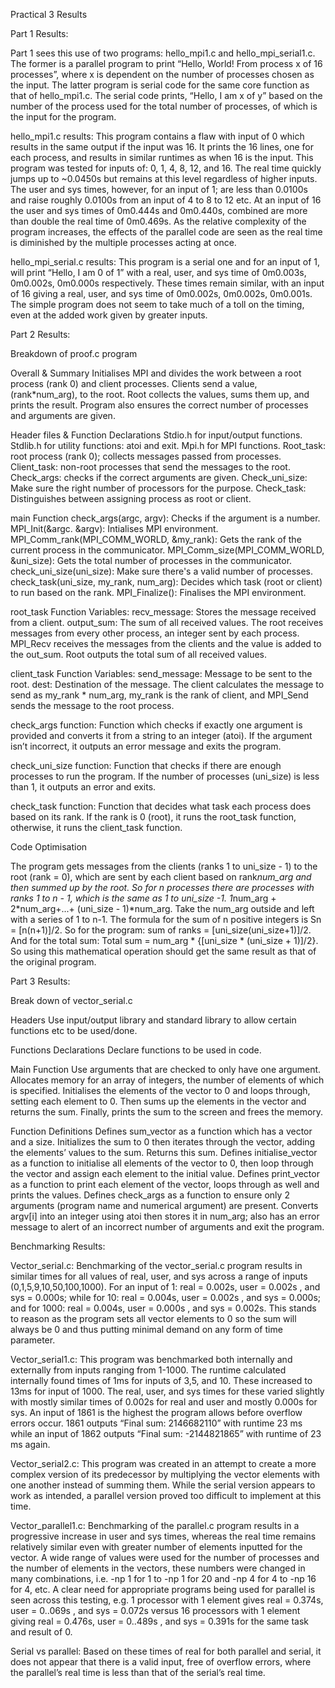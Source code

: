 Practical 3 Results


Part 1 Results:

Part 1 sees this use of two programs: hello_mpi1.c and hello_mpi_serial1.c. The former is a parallel program to print “Hello, World! From process x of 16 processes”, where x is dependent on the number of processes chosen as the input. The latter program is serial code for the same core function as that of hello_mpi1.c. The serial code prints, “Hello, I am x of y” based on the number of the process used for the total number of processes, of which is the input for the program. 

hello_mpi1.c results:
This program contains a flaw with input of 0 which results in the same output if the input was 16. It prints the 16 lines, one for each process, and results in similar runtimes as when 16 is the input. This program was tested for inputs of: 0, 1, 4, 8, 12, and 16. The real time quickly jumps up to ~0.0450s but remains at this level regardless of higher inputs. The user and sys times, however, for an input of 1; are less than 0.0100s and raise roughly 0.0100s from an input of 4 to 8 to 12 etc. At an input of 16 the user and sys times of 0m0.444s and 0m0.440s, combined are more than double the real time of 0m0.469s. As the relative complexity of the program increases, the effects of the parallel code are seen as the real time is diminished by the multiple processes acting at once.

hello_mpi_serial.c results:
This program is a serial one and for an input of 1, will print “Hello, I am 0 of 1” with a real, user, and sys time of 0m0.003s, 0m0.002s, 0m0.000s respectively. These times remain similar, with an input of 16 giving a real, user, and sys time of 0m0.002s, 0m0.002s, 0m0.001s. The simple program does not seem to take much of a toll on the timing, even at the added work given by greater inputs.


Part 2 Results:

Breakdown of proof.c program

Overall & Summary
Initialises MPI and divides the work between a root process (rank 0) and client processes. Clients send a value, (rank*num_arg), to the root. Root collects the values, sums them up, and prints the result. Program also ensures the correct number of processes and arguments are given.

Header files & Function Declarations
Stdio.h for input/output functions. Stdlib.h for utility functions: atoi and exit. Mpi.h for MPI functions. Root_task: root process (rank 0); collects messages passed from processes. Client_task: non-root processes that send the messages to the root. Check_args: checks if the correct arguments are given. Check_uni_size: Make sure the right number of processors for the purpose. Check_task: Distinguishes between assigning process as root or client.

 main Function
check_args(argc, argv): Checks if the argument is a number. MPI_Init(&argc. &argv): Intialises MPI environment. MPI_Comm_rank(MPI_COMM_WORLD, &my_rank): Gets the rank of the current process in the communicator. MPI_Comm_size(MPI_COMM_WORLD, &uni_size): Gets the total number of processes in the communicator. check_uni_size(uni_size): Make sure there's a valid number of processes. check_task(uni_size, my_rank, num_arg): Decides which task (root or client) to run based on the rank. MPI_Finalize():  Finalises the MPI environment.

 root_task Function
Variables: recv_message: Stores the message received from a client. output_sum: The sum of all received values.
The root receives messages from every other process, an integer sent by each process. MPI_Recv receives the messages from the clients and the value is added to the out_sum. Root outputs the total sum of all received values.

 client_task Function
Variables:
send_message: Message to be sent to the root.
dest: Destination of the message.
The client calculates the message to send as my_rank * num_arg, my_rank is the rank of client, and MPI_Send sends the message to the root process.

 check_args function:
Function which checks if exactly one argument is provided and converts it from a string to an integer (atoi). If the argument isn’t incorrect, it outputs an error message and exits the program.

 check_uni_size function:
Function that checks if there are enough processes to run the program. If the number of processes (uni_size) is less than 1, it outputs an error and exits.

 check_task function:
Function that decides what task each process does based on its rank. If the rank is 0 (root), it runs the root_task function, otherwise, it runs the client_task function.


Code Optimisation

The program gets messages from the clients (ranks 1 to uni_size - 1) to the root (rank = 0), which are sent by each client based on rank*num_arg and then summed up by the root. So for n processes there are processes with ranks 1 to n - 1, which is the same as 1 to uni_size -1. 1*num_arg + 2*num_arg+...+ (uni_size - 1)*num_arg. Take the num_arg outside and left with a series of 1 to n-1. The formula for the sum of n positive integers is Sn = [n(n+1)]/2. So for the program: sum of ranks = [uni_size(uni_size+1)]/2. And for the total sum: Total sum = num_arg * {[uni_size * (uni_size + 1)]/2}. So using this mathematical operation should get the same result as that of the original program.



Part 3 Results:

Break down of vector_serial.c

Headers
Use input/output library and standard library to allow certain functions etc to be used/done.

Functions Declarations
Declare functions to be used in code.

Main Function
Use arguments that are checked to only have one argument. Allocates memory for an array of integers, the number of elements of which is specified. Initialises the elements of the vector to 0 and loops through, setting each element to 0. Then sums up the elements in the vector and returns the sum. Finally, prints the sum to the screen and frees the memory. 

Function Definitions
Defines sum_vector as a function which has a vector and a size. Initializes the sum to 0 then iterates through the vector, adding the elements’ values to the sum. Returns this sum. Defines initialise_vector as a function to initialise all elements of the vector to 0, then loop through the vector and assign each element to the initial value. Defines print_vector as a function to print each element of the vector, loops through as well and prints the values. Defines check_args as a function to ensure only 2 arguments (program name and numerical argument) are present. Converts argv[i] into an integer using atoi then stores it in num_arg; also has an error message to alert of an incorrect number of arguments and exit the program.



Benchmarking Results:

Vector_serial.c:
Benchmarking of the vector_serial.c program results in similar times for all values of real, user, and sys across a range of inputs (0,1,5,9,10,50,100,1000). For an input of 1: real = 0.002s, user = 0.002s , and sys = 0.000s; while for 10: real = 0.004s, user = 0.002s , and sys = 0.000s;  and for 1000: real = 0.004s, user = 0.000s , and sys = 0.002s. This stands to reason as the program sets all vector elements to 0 so the sum will always be 0 and thus putting minimal demand on any form of time parameter. 

Vector_serial1.c:
This program was benchmarked both internally and externally from inputs ranging from 1-1000. The runtime calculated internally found times of 1ms for inputs of 3,5, and 10. These increased to 13ms for input of 1000. The real, user, and sys times for these varied slightly with mostly similar times of 0.002s for real and user and mostly 0.000s for sys. An input of 1861 is the highest the program allows before overflow errors occur. 1861 outputs “Final sum: 2146682110” with runtime 23 ms while an input of 1862 outputs “Final sum:  -2144821865” with runtime of 23 ms again. 

Vector_serial2.c: 
This program was created in an attempt to create a more complex version of its predecessor by multiplying the vector elements with one another instead of summing them. While the serial version appears to work as intended, a parallel version proved too difficult to implement at this time.

Vector_parallel1.c: 
Benchmarking of the parallel.c program results in a progressive increase in user and sys times, whereas the real time remains relatively similar even with greater number of elements inputted for the vector. A wide range of values were used for the number of processes and the number of elements in the vectors, these numbers were changed in many combinations, i.e. -np 1 for 1 to -np 1 for 20 and -np 4 for 4 to -np 16 for 4, etc. A clear need for appropriate programs being used for parallel is seen across this testing, e.g. 1 processor with 1 element gives  real = 0.374s, user = 0..069s , and sys = 0.072s versus 16 processors with 1 element giving  real = 0.476s, user = 0..489s , and sys = 0.391s for the same task and result of 0.

Serial vs parallel:
Based on these times of real for both parallel and serial, it does not appear that there is a valid input, free of overflow errors, where the parallel’s real time is less than that of the serial’s real time. 

